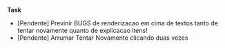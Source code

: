 **Task**

- [Pendente] Previnir BUGS de renderizacao em cima de textos tanto de tentar novamente quanto de explicacao itens!
- [Pendente] Arrumar Tentar Novamente clicando duas vezes